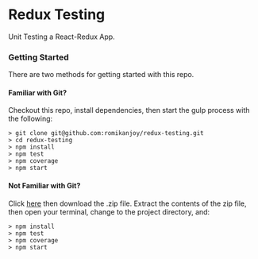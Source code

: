 # Redux Testing

Unit Testing a React-Redux App.


### Getting Started

There are two methods for getting started with this repo.

#### Familiar with Git?
Checkout this repo, install dependencies, then start the gulp process with the following:

```
> git clone git@github.com:romikanjoy/redux-testing.git
> cd redux-testing
> npm install
> npm test
> npm coverage
> npm start
```

#### Not Familiar with Git?
Click [here](https://github.com/romikanjoy/redux-testing/archive/master.zip) then download the .zip file.  Extract the contents of the zip file, then open your terminal, change to the project directory, and:

```
> npm install
> npm test
> npm coverage
> npm start
```
